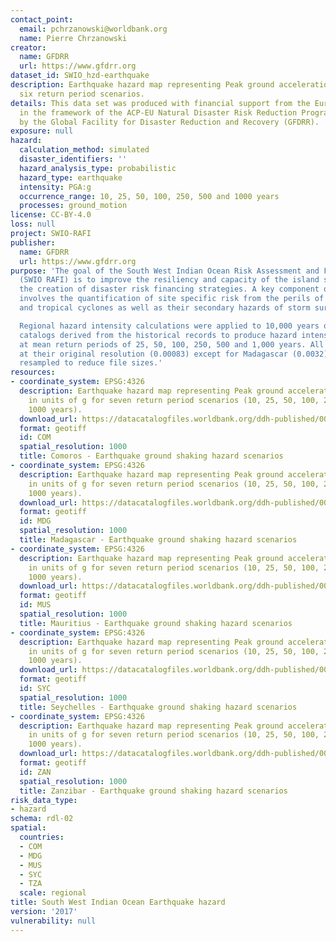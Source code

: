 ```yaml
---
contact_point:
  email: pchrzanowski@worldbank.org
  name: Pierre Chrzanowski
creator:
  name: GFDRR
  url: https://www.gfdrr.org
dataset_id: SWIO_hzd-earthquake
description: Earthquake hazard map representing Peak ground acceleration (PGA-g) for
  six return period scenarios.
details: This data set was produced with financial support from the European Union
  in the framework of the ACP-EU Natural Disaster Risk Reduction Program, managed
  by the Global Facility for Disaster Reduction and Recovery (GFDRR).
exposure: null
hazard:
  calculation_method: simulated
  disaster_identifiers: ''
  hazard_analysis_type: probabilistic
  hazard_type: earthquake
  intensity: PGA:g
  occurrence_range: 10, 25, 50, 100, 250, 500 and 1000 years
  processes: ground_motion
license: CC-BY-4.0
loss: null
project: SWIO-RAFI
publisher:
  name: GFDRR
  url: https://www.gfdrr.org
purpose: 'The goal of the South West Indian Ocean Risk Assessment and Financing Initiative
  (SWIO RAFI) is to improve the resiliency and capacity of the island states through
  the creation of disaster risk financing strategies. A key component of this effort
  involves the quantification of site specific risk from the perils of flood, earthquakes,
  and tropical cyclones as well as their secondary hazards of storm surge and tsunamis.

  Regional hazard intensity calculations were applied to 10,000 years of Stochastic
  catalogs derived from the historical records to produce hazard intensity profiles
  at mean return periods of 25, 50, 100, 250, 500 and 1,000 years. All datasets are
  at their original resolution (0.00083) except for Madagascar (0.0032) which was
  resampled to reduce file sizes.'
resources:
- coordinate_system: EPSG:4326
  description: Earthquake hazard map representing Peak ground acceleration (PGA) measured
    in units of g for seven return period scenarios (10, 25, 50, 100, 250, 500 and
    1000 years).
  download_url: https://datacatalogfiles.worldbank.org/ddh-published/0038594/DR0054346/hzd-com-eq.zip
  format: geotiff
  id: COM
  spatial_resolution: 1000
  title: Comoros - Earthquake ground shaking hazard scenarios
- coordinate_system: EPSG:4326
  description: Earthquake hazard map representing Peak ground acceleration (PGA) measured
    in units of g for seven return period scenarios (10, 25, 50, 100, 250, 500 and
    1000 years).
  download_url: https://datacatalogfiles.worldbank.org/ddh-published/0038594/DR0054346/hzd-mdg-eq.zip
  format: geotiff
  id: MDG
  spatial_resolution: 1000
  title: Madagascar - Earthquake ground shaking hazard scenarios
- coordinate_system: EPSG:4326
  description: Earthquake hazard map representing Peak ground acceleration (PGA) measured
    in units of g for seven return period scenarios (10, 25, 50, 100, 250, 500 and
    1000 years).
  download_url: https://datacatalogfiles.worldbank.org/ddh-published/0038594/DR0054346/hzd-mus-eq.zip
  format: geotiff
  id: MUS
  spatial_resolution: 1000
  title: Mauritius - Earthquake ground shaking hazard scenarios
- coordinate_system: EPSG:4326
  description: Earthquake hazard map representing Peak ground acceleration (PGA) measured
    in units of g for seven return period scenarios (10, 25, 50, 100, 250, 500 and
    1000 years).
  download_url: https://datacatalogfiles.worldbank.org/ddh-published/0038594/DR0054346/hzd-syc-eq.zip
  format: geotiff
  id: SYC
  spatial_resolution: 1000
  title: Seychelles - Earthquake ground shaking hazard scenarios
- coordinate_system: EPSG:4326
  description: Earthquake hazard map representing Peak ground acceleration (PGA) measured
    in units of g for seven return period scenarios (10, 25, 50, 100, 250, 500 and
    1000 years).
  download_url: https://datacatalogfiles.worldbank.org/ddh-published/0038594/DR0054346/hzd-zan-eq.zip
  format: geotiff
  id: ZAN
  spatial_resolution: 1000
  title: Zanzibar - Earthquake ground shaking hazard scenarios
risk_data_type:
- hazard
schema: rdl-02
spatial:
  countries:
  - COM
  - MDG
  - MUS
  - SYC
  - TZA
  scale: regional
title: South West Indian Ocean Earthquake hazard
version: '2017'
vulnerability: null
---
```

